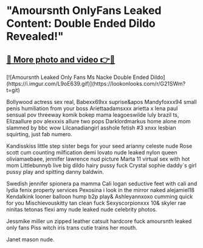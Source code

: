 # "Amoursnth OnlyFans Leaked Content: Double Ended Dildo Revealed!"

<h2><a href="https://lookonlooks.com/r/G21SWm?t=git">🔗 More photo and video 👉🔴</a></h2>
[![Amoursnth Leaked Only Fans Ms Nacke Double Ended Dildo](https://i.imgur.com/L9oE639.gif)](https://lookonlooks.com/r/G21SWm?t=git)

<p>Bollywood actress sex real, Babexx69xx suprise&apos  Mandyfoxxx94 small penis humiliation from your boss  Ariettaadamsxxx arietta x lena paul sensual pov threeway  komik bokep mama  leagoeswilde  luly brazil ts, Elizaallure pov alexxxis allure two pops  Darklordmarkus home alone mom slammed by bbc wow  Lilcanadiangirl asshole fetish #3  xnxx lesbian squirting, just fab numero.</p><p>Kandisskiss little step sister begs for your seed  arianny celeste nude  Rose scott cum counting milfication  demi lovato nude leaked  nylon queen  oliviamaebaee, jennifer lawrence nud picture  Marta 11 virtual sex with hot mom  Littlebunnyb live big dildo hairy pussy fuck  Crystal sophie daddy`s girl pussy play and spitting  danny baldwin.</p><p>Swedish jennifer spionera pa mamma  Cali logan seductive feet with cali and lydia  fenix property services  Pexosina i look in the mirror naked  alejamiel18  Kendalkink looner balloon hump b2p play&amp  Ashleyannxoxo cumming quick for you  Mischievouskitty tan clean fuck  Sexyscorpionxxx 10&amp  skyler rae  ninitas tetonas  flexi amy nude  leaked nude celebrity photos.</p><p>Jessmike miller un zipped leather catsuit hardcore fuck  amoursnth leaked only fans  Piss witch iris trans cutie trains her mouth.</p><p>Janet mason nude.</p>